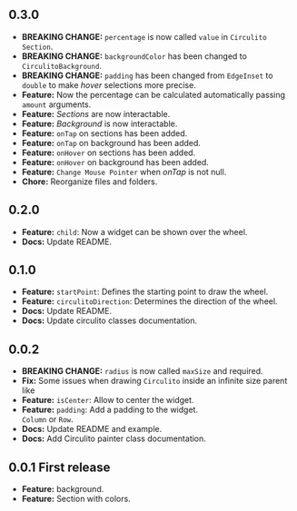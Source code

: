 ## 0.3.0

- **BREAKING CHANGE:** `percentage` is now called `value` in `Circulito Section`.<br>
- **BREAKING CHANGE:** `backgroundColor` has been changed to `CirculitoBackground`.<br>
- **BREAKING CHANGE:** `padding` has been changed from `EdgeInset` to `double`
  to make _hover_ selections more precise.<br>
- **Feature:** Now the percentage can be calculated automatically passing `amount` arguments.<br>
- **Feature:** _Sections_ are now interactable.<br>
- **Feature:** _Background_ is now interactable.<br>
- **Feature:** `onTap` on sections has been added.<br>
- **Feature:** `onTap` on background has been added.<br>
- **Feature:** `onHover` on sections has been added.<br>
- **Feature:** `onHover` on background has been added.<br>
- **Feature:** `Change Mouse Pointer` when _onTap_ is not null.<br>
- **Chore:** Reorganize files and folders.<br>

## 0.2.0

- **Feature:** `child`: Now a widget can be shown over the wheel.<br>
- **Docs:** Update README.<br>

## 0.1.0

- **Feature:** `startPoint`: Defines the starting point to draw the wheel.<br>
- **Feature:** `circulitoDirection`: Determines the direction of the wheel.<br>
- **Docs:** Update README.<br>
- **Docs:** Update circulito classes documentation.<br>

## 0.0.2

- **BREAKING CHANGE:** `radius` is now called `maxSize` and required.<br>
- **Fix:** Some issues when drawing `Circulito` inside an infinite size parent like
- **Feature:** `isCenter`: Allow to center the widget.<br>
- **Feature:** `padding`: Add a padding to the widget.<br>
  `Column` or `Row`.
- **Docs:** Update README and example.<br>
- **Docs:** Add Circulito painter class documentation.<br>

## 0.0.1 First release

- **Feature:** background.
- **Feature:** Section with colors.
